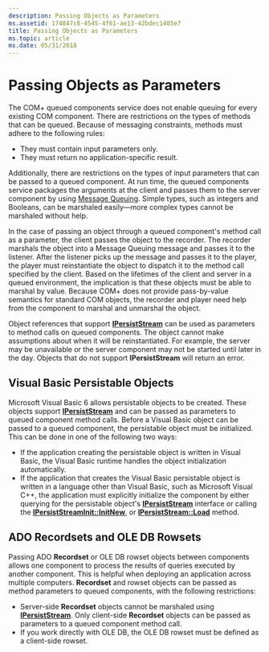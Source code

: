 ```yaml
---
description: Passing Objects as Parameters
ms.assetid: 174847c8-4545-4f61-ae13-42bdec1405e7
title: Passing Objects as Parameters
ms.topic: article
ms.date: 05/31/2018
---
```


# Passing Objects as Parameters

The COM+ queued components service does not enable queuing for every existing COM component. There are restrictions on the types of methods that can be queued. Because of messaging constraints, methods must adhere to the following rules:

-   They must contain input parameters only.
-   They must return no application-specific result.

Additionally, there are restrictions on the types of input parameters that can be passed to a queued component. At run time, the queued components service packages the arguments at the client and passes them to the server component by using [Message Queuing](/previous-versions/windows/desktop/legacy/ms711472(v=vs.85)). Simple types, such as integers and Booleans, can be marshaled easily—more complex types cannot be marshaled without help.

In the case of passing an object through a queued component's method call as a parameter, the client passes the object to the recorder. The recorder marshals the object into a Message Queuing message and passes it to the listener. After the listener picks up the message and passes it to the player, the player must reinstantiate the object to dispatch it to the method call specified by the client. Based on the lifetimes of the client and server in a queued environment, the implication is that these objects must be able to marshal by value. Because COM+ does not provide pass-by-value semantics for standard COM objects, the recorder and player need help from the component to marshal and unmarshal the object.

Object references that support [**IPersistStream**](/windows/desktop/api/objidl/nn-objidl-ipersiststream) can be used as parameters to method calls on queued components. The object cannot make assumptions about when it will be reinstantiated. For example, the server may be unavailable or the server component may not be started until later in the day. Objects that do not support **IPersistStream** will return an error.

## Visual Basic Persistable Objects

Microsoft Visual Basic 6 allows persistable objects to be created. These objects support [**IPersistStream**](/windows/desktop/api/objidl/nn-objidl-ipersiststream) and can be passed as parameters to queued component method calls. Before a Visual Basic object can be passed to a queued component, the persistable object must be initialized. This can be done in one of the following two ways:

-   If the application creating the persistable object is written in Visual Basic, the Visual Basic runtime handles the object initialization automatically.
-   If the application that creates the Visual Basic persistable object is written in a language other than Visual Basic, such as Microsoft Visual C++, the application must explicitly initialize the component by either querying for the persistable object's [**IPersistStream**](/windows/desktop/api/objidl/nn-objidl-ipersiststream) interface or calling the [**IPersistStreamInit::InitNew**](/windows/desktop/api/ocidl/nf-ocidl-ipersiststreaminit-initnew), or [**IPersistStream::Load**](/windows/desktop/api/objidl/nf-objidl-ipersiststream-load) method.

## ADO Recordsets and OLE DB Rowsets

Passing ADO **Recordset** or OLE DB rowset objects between components allows one component to process the results of queries executed by another component. This is helpful when deploying an application across multiple computers. **Recordset** and rowset objects can be passed as method parameters to queued components, with the following restrictions:

-   Server-side **Recordset** objects cannot be marshaled using [**IPersistStream**](/windows/desktop/api/objidl/nn-objidl-ipersiststream). Only client-side **Recordset** objects can be passed as parameters to a queued component method call.
-   If you work directly with OLE DB, the OLE DB rowset must be defined as a client-side rowset.

 

 
